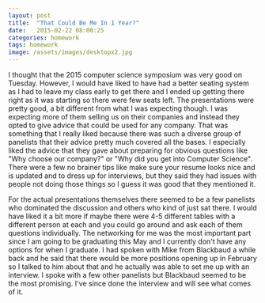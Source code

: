```yaml
---
layout: post
title:  "That Could Be Me In 1 Year?"
date:   2015-02-22 08:00:25
categories: homework
tags: homework
image: /assets/images/desktopx2.jpg
---
```


I thought that the 2015 computer science symposium was very good on Tuesday. However, I would have liked to have had a better seating system as I had to leave my class early to get there and I ended up getting there right as it was starting so there were few seats left. The presentations were pretty good, a bit different from what I was expecting though. I was expecting more of them selling us on their companies and instead they opted to give advice that could be used for any company. That was something that I really liked because there was such a diverse group of panelists that their advice pretty much covered all the bases. I especially liked the advice that they gave about preparing for obvious questions like "Why choose our company?" or "Why did you get into Computer Science". There were a few no brainer tips like make sure your resume looks nice and is updated and to dress up for interviews, but they said they had issues with people not doing those things so I guess it was good that they mentioned it.

For the actual presentations themselves there seemed to be a few panelists who dominated the discussion and others who kind of just sat there. I would have liked it a bit more if maybe there were 4-5 different tables with a different person at each and you could go around and ask each of them questions individually. The networking for me was the most important part since I am going to be graduating this May and I currently don't have any options for when I graduate. I had spoken with Mike from Blackbaud a while back and he said that there would be more positions opening up in February so I talked to him about that and he actually was able to set me up with an interview. I spoke with a few other panelists but Blackbaud seemed to be the most promising. I've since done the interview and will see what comes of it. 